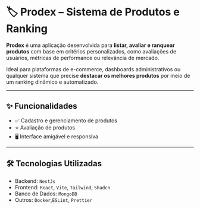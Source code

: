 # 🏷️ Prodex – Sistema de Produtos e Ranking

**Prodex** é uma aplicação desenvolvida para **listar, avaliar e ranquear produtos** com base em critérios personalizados, como avaliações de usuários, métricas de performance ou relevância de mercado.

Ideal para plataformas de e-commerce, dashboards administrativos ou qualquer sistema que precise **destacar os melhores produtos** por meio de um ranking dinâmico e automatizado.

---

## ✨ Funcionalidades

- ✅ Cadastro e gerenciamento de produtos
- ⭐ Avaliação de produtos
- 🖥️ Interface amigável e responsiva

---

## 🛠️ Tecnologias Utilizadas

- Backend: `NestJs`
- Frontend: `React`, `Vite`, `Tailwind`, `Shadcn`
- Banco de Dados: `MongoDB`
- Outros: `Docker`,`ESLint`, `Prettier`
